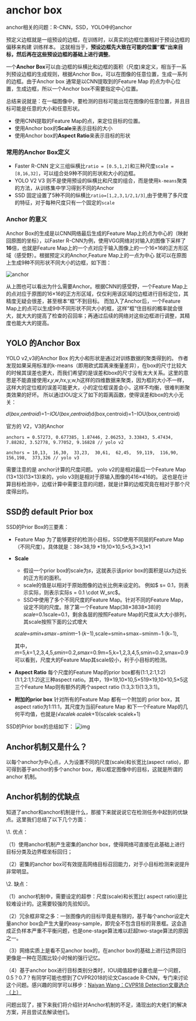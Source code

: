 # anchor box

anchor相关的问题：R-CNN，SSD，YOLO中的anchor

预定义边框就是一组预设的边框，在训练时，以真实的边框位置相对于预设边框的偏移来构建
训练样本。 这就相当于，**预设边框先大致在可能的位置“框“出来目标，然后再在这些预设边框的基础上进行调整**。



一个**Anchor Box**可以由:边框的纵横比和边框的面积（尺度)来定义，相当于一系列预设边框的生成规则，根据Anchor Box，可以在图像的任意位置，生成一系列的边框。由于Anchor box 通常是以CNN提取到的Feature Map 的点为中心位置，生成边框，所以一个Anchor box不需要指定中心位置。



总结来说就是：在一幅图像中，要检测的目标可能出现在图像的任意位置，并且目标可能是任意的大小和任意形状。

- 使用CNN提取的Feature Map的点，来定位目标的位置。
- 使用Anchor box的**Scale**来表示目标的大小
- 使用Anchor box的**Aspect Ratio**来表示目标的形状



### 常用的Anchor Box定义

- Faster R-CNN 定义三组纵横比`ratio = [0.5,1,2]`和三种尺度`scale = [8,16,32]`，可以组合处9种不同的形状和大小的边框。
- YOLO V2 V3 则不是使用预设的纵横比和尺度的组合，而是使用`k-means`聚类的方法，从训练集中学习得到不同的Anchor
- SSD 固定设置了5种不同的纵横比`ratio=[1,2,3,1/2,1/3]`,由于使用了多尺度的特征，对于每种尺度只有一个固定的`scale`

### Anchor 的意义

Anchor Box的生成是以CNN网络最后生成的Feature Map上的点为中心的（映射回原图的坐标），以Faster R-CNN为例，使用VGG网络对对输入的图像下采样了**16**倍，也就是Feature Map上的一个点对应于输入图像上的一个16×16的正方形区域（感受野）。根据预定义的Anchor,Feature Map上的一点为中心 就可以在原图上生成9种不同形状不同大小的边框，如下图：

![anchor](/Users/likangning/Desktop/anchor.png)

从上图也可以看出为什么需要Anchor。根据CNN的感受野，一个Feature Map上的点对应于原图的16×16的正方形区域，仅仅利用该区域的边框进行目标定位，其精度无疑会很差，甚至根本“框”不到目标。 而加入了Anchor后，一个Feature Map上的点可以生成9中不同形状不同大小的框，这样“框”住目标的概率就会很大，就大大的提高了检查的召回率；再通过后续的网络对这些边框进行调整，其精度也能大大的提高。

## YOLO 的Anchor Box

YOLO v2,v3的Anchor Box 的大小和形状是通过对训练数据的聚类得到的。 作者发现如果采用标准的k-means（即用欧式距离来衡量差异），在box的尺寸比较大的时候其误差也更大，而我们希望的是误差和box的尺寸没有太大关系。这里的意思是不能直接使用𝑥,𝑦,𝑤,ℎx,y,w,h这样的四维数据来聚类，因为框的大小不一样，这样大的定位框的误差可能更大，小的定位框误差会小，这样不均衡，很难判断聚类效果的好坏。
所以通过IOU定义了如下的距离函数，使得误差和box的大小无关：

𝑑(𝑏𝑜𝑥,𝑐𝑒𝑛𝑡𝑟𝑜𝑖𝑑)=1−𝐼𝑂𝑈(𝑏𝑜𝑥,𝑐𝑒𝑛𝑡𝑟𝑜𝑖𝑑)d(box,centroid)=1−IOU(box,centroid)

官方的 V2，V3的Anchor

```
anchors = 0.57273, 0.677385, 1.87446, 2.06253, 3.33843, 5.47434, 7.88282, 3.52778, 9.77052, 9.16828 // yolo v2

anchors = 10,13,  16,30,  33,23,  30,61,  62,45,  59,119,  116,90,  156,198,  373,326 // yolo v3
```

需要注意的是 anchor计算的尺度问题。 yolo v2的是相对最后一个Feature Map (13×13)(13×13)来的，yolo v3则是相对于原输入图像的416×416的。 这也是在计算目标检测中，边框计算中需要注意的问题，就是计算的边框究竟在相对于那个尺度得出的。

## SSD的 default Prior box

SSD的Prior Box的三要素：

- Feature Map
  为了能够更好的检测小目标，SSD使用不同层的Feature Map（不同尺度）。具体就是：38×38,19 *19,10×10,5×5,3×3,1×1

- **Scale**

  - 假设一个prior box的scale为𝑠，这就表示该prior box的面积是以𝑠为边长的正方形的面积。
  - scale的值是以相对于原始图像的边长比例来设定的。 例如$ s= 0.1，则表示实际，则表示实际s = 0.1 \cdot W_src$。
  - SSD中使用了多个不同尺度的Feature Map。针对不同的Feature Map，设定不同的尺度。除了第一个Feature Map(38×3838×38)的𝑠𝑐𝑎𝑙𝑒=0.1scale=0.1，剩余各层的按照Feature Map的尺度从大大小排列，其scale按照下面的公式增大

  𝑠𝑐𝑎𝑙𝑒=𝑠𝑚𝑖𝑛+𝑠𝑚𝑎𝑥−𝑠𝑚𝑖𝑛𝑚−1⋅(𝑘−1),scale=smin+smax−sminm−1⋅(k−1),

  其中，𝑚=5,𝑘=1,2,3,4,5,𝑠𝑚𝑖𝑛=0.2,𝑠𝑚𝑎𝑥=0.9m=5,k=1,2,3,4,5,smin=0.2,smax=0.9
  可以看到，尺度大的Feature Map其scale较小，利于小目标的检测。

- **Aspect Ratio**
  每个尺度的Feature Map的prior box都有(1:1,2:1,1:2)(1:1,2:1,1:2)这三种aspect ratio。其中，19×19,10×10,5×519×19,10×10,5×5这三个Feature Map则有额外的两个aspect ratio (1:3,3:1)(1:3,3:1)。

- **附加的prior box**
  针对所有的Feature Map 都有一个附加的 prior box，其aspect ratio为1:11:1，其尺度为当前Feature Map 和下一个Feature Map的几何平均值，也就是(√𝑠𝑐𝑎𝑙𝑒𝑘⋅𝑠𝑐𝑎𝑙𝑒𝑘+1)(scalek⋅scalek+1)

SSD的Prior box的总结如下：
![img](https://img2018.cnblogs.com/blog/439761/201912/439761-20191209174221680-1022296075.png)

## Anchor机制又是什么？

以每个anchor为中心点，人为设置不同的尺度(scale)和长宽比(aspect ratio)，即可得到基于anchor的多个anchor box，用以框定图像中的目标，这就是所谓的anchor 机制。

## Anchor机制的优缺点

知道了anchor和anchor机制是什么，那接下来就说说它在检测任务中起到的优缺点。这里我们总结了以下几个方面：

\1. 优点：

（1）使用anchor机制产生密集的anchor box，使得网络可直接在此基础上进行目标分类及边界框坐标回归；

（2）密集的anchor box可有效提高网络目标召回能力，对于小目标检测来说提升非常明显。

\2. 缺点：

（1）anchor机制中，需要设定的超参：尺度(scale)和长宽比( aspect ratio)是比较难设计的。这需要较强的先验知识。

（2）冗余框非常之多：一张图像内的目标毕竟是有限的，基于每个anchor设定大量anchor box会产生大量的easy-sample，即完全不包含目标的背景框。这会造成正负样本严重不平衡问题，也是one-stage算法难以赶超two-stage算法的原因之一。

（3）网络实质上是看不见anchor box的，在anchor box的基础上进行边界回归更像是一种在范围比较小时候的强行记忆。

（4）基于anchor box进行目标类别分类时，IOU阈值超参设置也是一个问题，0.5？0.7？有同学可能也想到了CVPR2018的论文Cascade R-CNN，专门来讨论这个问题。感兴趣的同学可以移步：[Naiyan Wang：CVPR18 Detection文章选介（上）](https://zhuanlan.zhihu.com/p/35882192)

问题出现了，接下来我们将介绍针对Anchor机制的不足，涌现出的大佬们的解决方案，并且尝试去解读他们。







